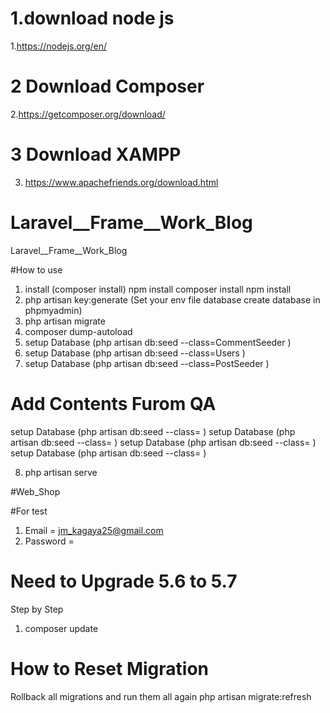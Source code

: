 # 1.download node js
1.https://nodejs.org/en/
# 2 Download Composer 
2.https://getcomposer.org/download/
# 3 Download XAMPP
3. https://www.apachefriends.org/download.html



# Laravel__Frame__Work_Blog
Laravel__Frame__Work_Blog

#How to use 
1. install  (composer install) npm install 
composer install
npm install 
2. php artisan key:generate 
(Set your env file database create database in phpmyadmin)
3. php artisan migrate
4. composer dump-autoload
5. setup Database (php artisan db:seed --class=CommentSeeder )
6. setup Database (php artisan db:seed --class=Users  )
7. setup Database (php artisan db:seed --class=PostSeeder  )
# Add Contents Furom QA 
setup Database (php artisan db:seed --class=  )
setup Database (php artisan db:seed --class= )
setup Database (php artisan db:seed --class=  )
setup Database (php artisan db:seed --class=  )

8. php artisan serve 

#Web_Shop

#For test
1. Email = jm_kagaya25@gmail.com
2. Password = 





# Need to Upgrade  5.6 to 5.7 

Step by Step 

1. composer update





# How to Reset Migration
Rollback all migrations and run them all again
php artisan migrate:refresh


